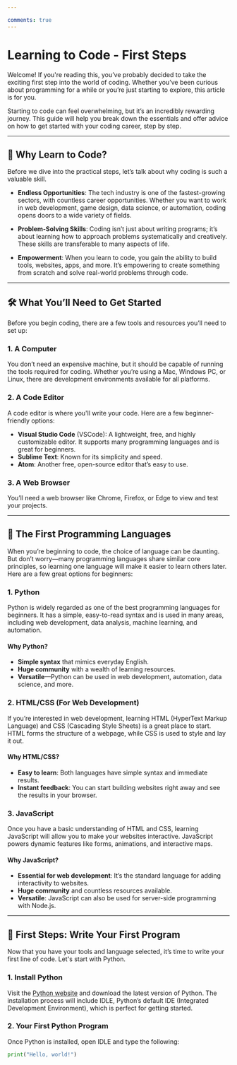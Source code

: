 ```yaml
---

comments: true
---
```


# Learning to Code - First Steps 

Welcome! If you're reading this, you’ve probably decided to take the exciting first step into the world of coding. Whether you’ve been curious about programming for a while or you’re just starting to explore, this article is for you.  

Starting to code can feel overwhelming, but it’s an incredibly rewarding journey. This guide will help you break down the essentials and offer advice on how to get started with your coding career, step by step.

---

## 🔑 Why Learn to Code?  

Before we dive into the practical steps, let’s talk about why coding is such a valuable skill.  

- **Endless Opportunities**: The tech industry is one of the fastest-growing sectors, with countless career opportunities. Whether you want to work in web development, game design, data science, or automation, coding opens doors to a wide variety of fields.
  
- **Problem-Solving Skills**: Coding isn’t just about writing programs; it’s about learning how to approach problems systematically and creatively. These skills are transferable to many aspects of life.

- **Empowerment**: When you learn to code, you gain the ability to build tools, websites, apps, and more. It’s empowering to create something from scratch and solve real-world problems through code.

---

## 🛠️ What You’ll Need to Get Started  

Before you begin coding, there are a few tools and resources you’ll need to set up:  

### 1. **A Computer**  
You don’t need an expensive machine, but it should be capable of running the tools required for coding. Whether you’re using a Mac, Windows PC, or Linux, there are development environments available for all platforms.  

### 2. **A Code Editor**  
A code editor is where you'll write your code. Here are a few beginner-friendly options:  
- **Visual Studio Code** (VSCode): A lightweight, free, and highly customizable editor. It supports many programming languages and is great for beginners.  
- **Sublime Text**: Known for its simplicity and speed.  
- **Atom**: Another free, open-source editor that’s easy to use.

### 3. **A Web Browser**  
You’ll need a web browser like Chrome, Firefox, or Edge to view and test your projects.

---

## 📘 The First Programming Languages  

When you’re beginning to code, the choice of language can be daunting. But don’t worry—many programming languages share similar core principles, so learning one language will make it easier to learn others later. Here are a few great options for beginners:  

### 1. **Python**  
Python is widely regarded as one of the best programming languages for beginners. It has a simple, easy-to-read syntax and is used in many areas, including web development, data analysis, machine learning, and automation.  

#### Why Python?  
- **Simple syntax** that mimics everyday English.  
- **Huge community** with a wealth of learning resources.  
- **Versatile**—Python can be used in web development, automation, data science, and more.

### 2. **HTML/CSS (For Web Development)**  
If you’re interested in web development, learning HTML (HyperText Markup Language) and CSS (Cascading Style Sheets) is a great place to start. HTML forms the structure of a webpage, while CSS is used to style and lay it out.  

#### Why HTML/CSS?  
- **Easy to learn**: Both languages have simple syntax and immediate results.  
- **Instant feedback**: You can start building websites right away and see the results in your browser.

### 3. **JavaScript**  
Once you have a basic understanding of HTML and CSS, learning JavaScript will allow you to make your websites interactive. JavaScript powers dynamic features like forms, animations, and interactive maps.  

#### Why JavaScript?  
- **Essential for web development**: It’s the standard language for adding interactivity to websites.  
- **Huge community** and countless resources available.  
- **Versatile**: JavaScript can also be used for server-side programming with Node.js.

---

## 🚀 First Steps: Write Your First Program  

Now that you have your tools and language selected, it’s time to write your first line of code. Let's start with Python.

### **1. Install Python**  
Visit the [Python website](https://www.python.org/downloads/) and download the latest version of Python. The installation process will include IDLE, Python’s default IDE (Integrated Development Environment), which is perfect for getting started.

### **2. Your First Python Program**  
Once Python is installed, open IDLE and type the following:

```python
print("Hello, world!")
```
